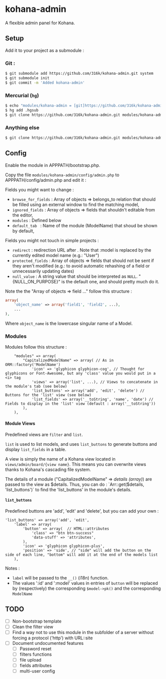 kohana-admin
============

A flexible admin panel for Kohana.

## Setup

Add it to your project as a submodule :

### Git :

```bash
$ git submodule add https://github.com/316k/kohana-admin.git system
$ git submodule init
$ git commit -m 'Added kohana-admin'
```

### Mercurial (`hg`)

```bash
$ echo "modules/kohana-admin = [git]https://github.com/316k/kohana-admin.git" >> .hgsub
$ hg add .hgsub
$ git clone https://github.com/316k/kohana-admin.git modules/kohana-admin
```

### Anything else

```bash
$ git clone https://github.com/316k/kohana-admin.git modules/kohana-admin
```

## Config

Enable the module in APPPATH/bootstrap.php.

Copy the file `modules/kohana-admin/config/admin.php` to APPPATH/config/admin.php and edit it :

Fields you might want to change :

- `browse_for_fields` : Array of objects => belongs_to relation that should be filled using an external window to find the matching model,
- `ignored_fields` : Array of objects => fields that shouldn't editable from the editor,
- `modules` : Defined below
- `default_tab ` : Name of the module (ModelName) that shoud be shown by default,

Fields you might not touch in simple projects :

- `redirect` : redirection URL after . Note that :model is replaced by the currently edited model name (e.g.: "User")
- `protected_fields` : Array of objects => fields that should not be sent if they aren't modified (e.g.: to avoid automatic rehashing of a field or unnecessarily updating dates)
- `null_value` : A string value that should be interpreted as `NULL`. "{NULL_ON_PURPOSE}" is the default one, and should pretty much do it.

Note the the "Array of objects => field ..." follow this structure :

```PHP
array(
    'object_name' => array('field1', 'field2', ...),
    ...
),
```

Where `object_name` is the lowercase singular name of a Model.

### Modules

Modules follow this structure :

```
    "modules" => array(
        "CapitalizedModelName" => array( // As in ORM::factory('ModelName')
            'icon' => 'glyphicon glyphicon-cog', // Thought for glyphicons or Font-Awesome, but any 'class' value you would put in a <i> tag
            'views' => array('list', ...), // Views to concatenate in the module's tab (see below)
            'list_buttons' => array('add', 'edit', 'delete') // Buttons for the 'list' view (see below)
            'list_fields' => array('__toString', 'name', 'date') // Fields to display in the 'list' view (default : array('__toString'))
        ),
    ),
```

#### Module Views

Predefined views are `filter` and `list`.

`list` is used to list models, and uses `list_buttons` to generate buttons and
display `list_fields` in a table.

A view is simply the name of a Kohana view located in
`views/admin/board/{view name}`. This means you can overwrite views thanks to
Kohana's cascading file system.

The details of a module ("CapitalizedModelName" => *details (array)*) are passed
to the view as $details. Thus, you can do : `Arr::get($details, 'list_buttons')`
to find the 'list_buttons' in the module's details.

#### `list_buttons`

Predefined buttons are 'add', 'edit' and 'delete', but you can add your own :

```
'list_buttons' => array('add', 'edit',
    'label' => array(
        'button' => array(  // HTML::attributes
            'class' => "btn btn-success"
            'data-stuff' => 'attributes',
        ),
        'icon' => 'glyphicon glyphicon-plus',
        'position' => 'side', // "side" will add the button on the side of each line, "bottom" will add it at the end of the models list
    ),
```

Notes :
- `label` will be passed to the `__()` (i18n) function.
- The values ':id' and ':model' values in entries of `button` will be replaced by (respectively) the corresponding `$model->pk()` and the corresponding `ModelName`


## TODO

- [ ] Non-bootstrap template
- [ ] Clean the filter view
- [ ] Find a way not to use this module in the subfolder of a server without
forcing a protocol ('http') with URL::site
- [ ] Document undocumented features
    - [ ] Password reset
    - [ ] filters functions
    - [ ] file upload
    - [ ] fields attributes
    - [ ] multi-user config
